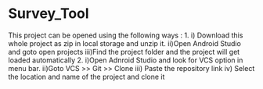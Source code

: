 # Survey_Tool
This project can be opened using the following ways :
1.
i) Download this whole project as zip in local storage and unzip it.
ii)Open Android Studio and goto open projects
iii)Find the project folder and the project will get loaded automatically
2.
i)Open Adnroid Studio and look for VCS option in menu bar.
ii)Goto VCS >> Git >> Clone
iii) Paste the repository link
iv) Select the location and name of the project and clone it
